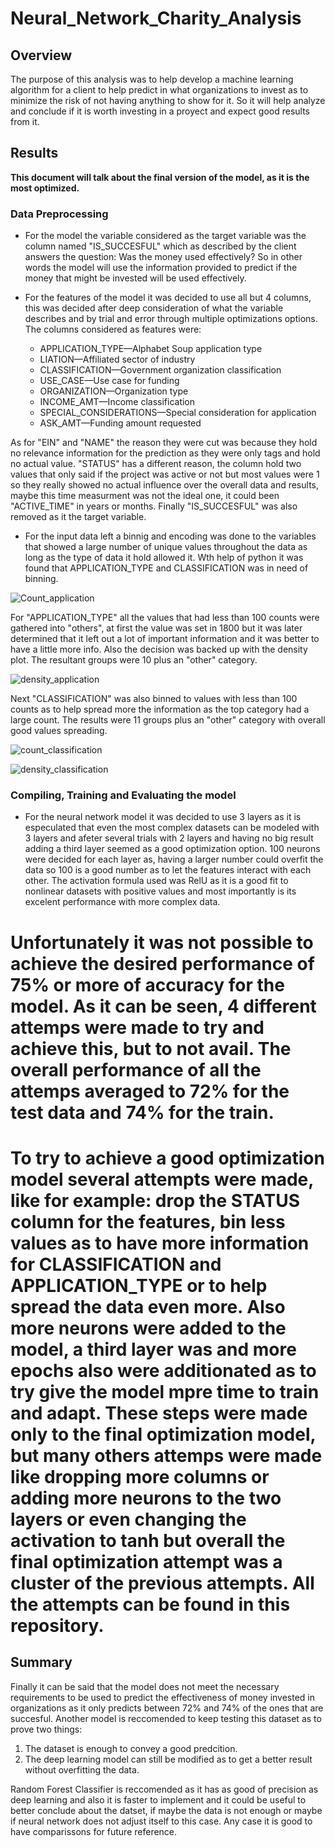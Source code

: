 # Neural_Network_Charity_Analysis

## Overview
The purpose of this analysis was to help develop a machine learning algorithm for a client to help predict in what organizations to invest as to minimize the risk of not having anything to show for it. So it will help analyze and conclude if it is worth investing in a proyect and expect good results from it.  

## Results
**This document will talk about the final version of the model, as it is the most optimized.**

### Data Preprocessing 
* For the model the variable considered as the target variable was the column named "IS_SUCCESFUL" which as described by the client answers the question: Was the money used effectively? So in other words the model will use the information provided to predict if the money that might be invested will be used effectively. 

* For the features of the model it was decided to use all but 4 columns, this was decided after deep consideration of what the variable describes and by trial and error through multiple optimizations options. The columns considered as features were: 
  * APPLICATION_TYPE—Alphabet Soup application type
  * LIATION—Affiliated sector of industry
  * CLASSIFICATION—Government organization classification
  * USE_CASE—Use case for funding
  * ORGANIZATION—Organization type
  * INCOME_AMT—Income classification
  * SPECIAL_CONSIDERATIONS—Special consideration for application
  * ASK_AMT—Funding amount requested
  
As for "EIN" and "NAME" the reason they were cut was because they hold no relevance information for the prediction as they were only tags and hold no actual value. "STATUS" has a different reason, the column hold two values that only said if the project was active or not but most values were 1 so they really showed no actual influence over the overall data and results, maybe this time measurment was not the ideal one, it could been "ACTIVE_TIME" in years or months. Finally "IS_SUCCESFUL" was also removed as it the target variable. 

* For the input data left a binnig and encoding was done to the variables that showed a large number of unique values throughout the data as long as the type of data it hold allowed it. Wth help of python it was found that APPLICATION_TYPE and CLASSIFICATION was in need of binning. 

![Count_application](https://user-images.githubusercontent.com/110573146/223318120-680909a3-1af4-432e-9e94-f7e32f750740.png)

For "APPLICATION_TYPE" all the values that had less than 100 counts were gathered into "others", at first the value was set in 1800 but it was later determined that it left out a lot of important information and it was better to have a little more info. Also the decision was backed up with the density plot. The resultant groups were 10 plus an "other" category.

![density_application](https://user-images.githubusercontent.com/110573146/223318469-f934c94c-3590-4e21-82ec-a33b710ad3ff.png)

Next "CLASSIFICATION" was also binned to values with less than 100 counts as to help spread more the information as the top category had a large count. The results were 11 groups plus an "other" category with overall good values spreading. 

![count_classification](https://user-images.githubusercontent.com/110573146/223319257-2815c120-ffb5-41a3-9f8e-c5b24cdc8721.png)

![density_classification](https://user-images.githubusercontent.com/110573146/223319290-7b760ca0-d304-4fd3-9f91-0b14a1a4fa28.png)

### Compiling, Training and Evaluating the model
* For the neural network model it was decided to use 3 layers as it is especulated that even the most complex datasets can be modeled with 3 layers and afeter several trials with 2 layers and having no big result adding a third layer seemed as a good optimization option. 100 neurons were decided for each layer as, having a larger number could overfit the data so 100 is a good number as to let the features interact with each other. The activation formula used was RelU as it is a good fit to nonlinear datasets with positive values and most importantly is its excelent performance with more complex data.

# Unfortunately it was not possible to achieve the desired performance of 75% or more of accuracy for the model. As it can be seen, 4 different attemps were made to try and achieve this, but to not avail. The overall performance of all the attemps averaged to 72% for the test data and 74% for the train. 

# To try to achieve a good optimization model several attempts were made, like for example: drop the STATUS column for the features, bin less values as to have more information for CLASSIFICATION and APPLICATION_TYPE or to help spread the data even more. Also more neurons were added to the model, a third layer was and more epochs also were additionated as to try give the model mpre time to train and adapt. These steps were made only to the final optimization model, but many others attemps were made like dropping more columns or adding more neurons to the two layers or even changing the activation to tanh but overall the final optimization attempt was a cluster of the previous attempts. **All the attempts can be found in this repository.**

## Summary
Finally it can be said that the model does not meet the necessary requirements to be used to predict the effectiveness of money invested in organizations as it only predicts between 72% and 74% of the ones that are succesful. Another model is reccomended to keep testing this dataset as to prove two things: 
1. The dataset is enough to convey a good predcition.
2. The deep learning model can still be modified as to get a better result without overfitting the data.

Random Forest Classifier is reccomended as it has as good of precision as deep learning and also it is faster to implement and it could be useful to better conclude about the datset, if maybe the data is not enough or maybe if neural network does not adjust itself to this case. Any case it is good to have comparissons for future reference.
